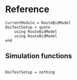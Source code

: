 Reference
=========

```@meta
CurrentModule = RouteBidModel
DocTestSetup = quote
    using RouteBidModel
	using RouteBidModel
end
```

Simulation functions
----------------------

```@docs
```


```@meta
DocTestSetup = nothing
```
